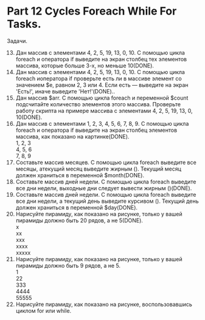 ﻿# Part 12 Cycles Foreach While For Tasks.

Задачи.

13. Дан массив с элементами 4, 2, 5, 19, 13, 0, 10. С помощью цикла foreach и оператора if выведите на экран столбец тех элементов массива, которые больше 3-х, но меньше 10(DONE).
14. Дан массив с элементами 4, 2, 5, 19, 13, 0, 10. С помощью цикла foreach иоператора if проверьте есть ли в массиве элемент со значением $e, равном 2, 3 или 4. Если есть — выведите на экран 'Есть!', иначе выведите 'Нет!'(DONE)..
15. Дан массив $arr. С помощью цикла foreach и переменной $count подсчитайте количество элементов этого массива. Проверьте работу скрипта на примере массива с элементами 4, 2, 5, 19, 13, 0, 10(DONE).
16. Дан массив с элементами 1, 2, 3, 4, 5, 6, 7, 8, 9. С помощью цикла foreach и оператора if выведите на экран столбец элементов массива, как показано на картинке(DONE).<br>
    1, 2, 3 <br>
    4, 5, 6 <br>
    7, 8, 9 <br>
17. Составьте массив месяцев. С помощью цикла foreach выведите все месяцы, атекущий месяц выведите жирным (<b></b>). Текущий месяц должен храниться в переменной $month(DONE).
18. Составьте массив дней недели. С помощью цикла foreach выведите все дни недели, выходные дни следует вывести жирным (<b></b>)(DONE).
19. Составьте массив дней недели. С помощью цикла foreach выведите все дни недели, а текущий день выведите курсивом (<i></i>). Текущий день должен храниться в переменной $day(DONE).
20. Нарисуйте пирамиду, как показано на рисунке, только у вашей пирамиды должно быть 20 рядов, а не 5(DONE).<br>
    x <br>
    xx <br>
    xxx <br>
    xxxx <br>
    xxxxx <br>
22. Нарисуйте пирамиду, как показано на рисунке, только у вашей пирамиды должно быть 9 рядов, а не 5.<br>
   1 <br>
   22 <br>
   333 <br>
   4444 <br>
   55555 <br>
24. Нарисуйте пирамиду, как показано на рисунке, воспользовавшись циклом for или while. 
